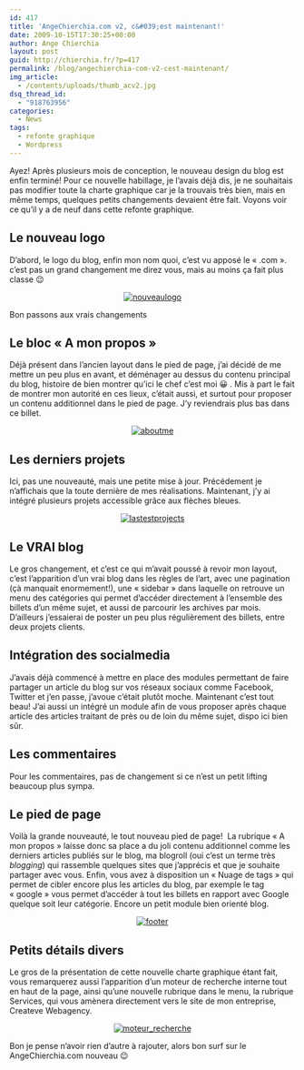 ```yaml
---
id: 417
title: 'AngeChierchia.com v2, c&#039;est maintenant!'
date: 2009-10-15T17:30:25+00:00
author: Ange Chierchia
layout: post
guid: http://chierchia.fr/?p=417
permalink: /blog/angechierchia-com-v2-cest-maintenant/
img_article:
  - /contents/uploads/thumb_acv2.jpg
dsq_thread_id:
  - "918763956"
categories:
  - News
tags:
  - refonte graphique
  - Wordpress
---
```

Ayez! Après plusieurs mois de conception, le nouveau design du blog est enfin terminé! Pour ce nouvelle habillage, je l&rsquo;avais déjà dis, je ne souhaitais pas modifier toute la charte graphique car je la trouvais très bien, mais en même temps, quelques petits changements devaient être fait. Voyons voir ce qu&rsquo;il y a de neuf dans cette refonte graphique.<!--more-->

## Le nouveau logo

D&rsquo;abord, le logo du blog, enfin mon nom quoi, c&rsquo;est vu apposé le &laquo;&nbsp;.com&nbsp;&raquo;. c&rsquo;est pas un grand changement me direz vous, mais au moins ça fait plus classe 😉

<p style="text-align: center;">
  <a href="http://i2.wp.com/chierchia.fr/site/wp-content/uploads/nouveaulogo.jpg"><img class="aligncenter" title="nouveaulogo" src="http://i2.wp.com/chierchia.fr/site/wp-content/uploads/nouveaulogo.jpg?resize=377%2C89" alt="nouveaulogo" data-recalc-dims="1" /></a>
</p>

Bon passons aux vrais changements

## Le bloc &laquo;&nbsp;A mon propos&nbsp;&raquo;

Déjà présent dans l&rsquo;ancien layout dans le pied de page, j&rsquo;ai décidé de me mettre un peu plus en avant, et déménager au dessus du contenu principal du blog, histoire de bien montrer qu&rsquo;ici le chef c&rsquo;est moi 😀 . Mis à part le fait de montrer mon autorité en ces lieux, c&rsquo;était aussi, et surtout pour proposer un contenu additionnel dans le pied de page. J&rsquo;y reviendrais plus bas dans ce billet.

<p style="text-align: center;">
  <a rel="shadowbox" href="http://i0.wp.com/chierchia.fr/site/wp-content/uploads/aboutme.jpg"><img class="aligncenter" title="aboutme" src="http://i0.wp.com/chierchia.fr/site/wp-content/uploads/aboutme.jpg?w=660" alt="aboutme" data-recalc-dims="1" /></a>
</p>

## Les derniers projets

Ici, pas une nouveauté, mais une petite mise à jour. Précédement je n&rsquo;affichais que la toute dernière de mes réalisations. Maintenant, j&rsquo;y ai intégré plusieurs projets accessible grâce aux flèches bleues.

<p style="text-align: center;">
  <a href="http://i1.wp.com/chierchia.fr/site/wp-content/uploads/lastestprojects.jpg"><img class="aligncenter" title="lastestprojects" src="http://i1.wp.com/chierchia.fr/site/wp-content/uploads/lastestprojects.jpg?w=660" alt="lastestprojects" data-recalc-dims="1" /></a>
</p>

## Le VRAI blog

Le gros changement, et c&rsquo;est ce qui m&rsquo;avait poussé à revoir mon layout, c&rsquo;est l&rsquo;apparition d&rsquo;un vrai blog dans les règles de l&rsquo;art, avec une pagination (çà manquait enormement!), une &laquo;&nbsp;sidebar&nbsp;&raquo; dans laquelle on retrouve un menu des catégories qui permet d&rsquo;accéder directement à l&rsquo;ensemble des billets d&rsquo;un même sujet, et aussi de parcourir les archives par mois. D&rsquo;ailleurs j&rsquo;essaierai de poster un peu plus régulièrement des billets, entre deux projets clients.

## Intégration des socialmedia

J&rsquo;avais déjà commencé à mettre en place des modules permettant de faire partager un article du blog sur vos réseaux sociaux comme Facebook, Twitter et j&rsquo;en passe, j&rsquo;avoue c&rsquo;était plutôt moche. Maintenant c&rsquo;est tout beau! J&rsquo;ai aussi un intégré un module afin de vous proposer après chaque article des articles traitant de près ou de loin du même sujet, dispo ici bien sûr.

## Les commentaires

Pour les commentaires, pas de changement si ce n&rsquo;est un petit lifting beaucoup plus sympa.

## Le pied de page

Voilà la grande nouveauté, le tout nouveau pied de page!  La rubrique &laquo;&nbsp;A mon propos&nbsp;&raquo; laisse donc sa place a du joli contenu additionnel comme les derniers articles publiés sur le blog, ma blogroll (oui c&rsquo;est un terme très _blogging_) qui rassemble quelques sites que j&rsquo;apprécis et que je souhaite partager avec vous. Enfin, vous avez à disposition un &laquo;&nbsp;Nuage de tags&nbsp;&raquo; qui permet de cibler encore plus les articles du blog, par exemple le tag &laquo;&nbsp;google&nbsp;&raquo; vous permet d&rsquo;accéder à tout les billets en rapport avec Google quelque soit leur catégorie. Encore un petit module bien orienté blog.

<p style="text-align: center;">
  <a href="http://i1.wp.com/chierchia.fr/site/wp-content/uploads/footer.jpg"><img class="aligncenter" title="footer" src="http://i1.wp.com/chierchia.fr/site/wp-content/uploads/footer.jpg?w=660" alt="footer" data-recalc-dims="1" /></a>
</p>

## Petits détails divers

Le gros de la présentation de cette nouvelle charte graphique étant fait, vous remarquerez aussi l&rsquo;apparition d&rsquo;un moteur de recherche interne tout en haut de la page, ainsi qu&rsquo;une nouvelle rubrique dans le menu, la rubrique Services, qui vous amènera directement vers le site de mon entreprise, Createve Webagency.

<p style="text-align: center;">
  <a href="http://i1.wp.com/chierchia.fr/site/wp-content/uploads/moteur_recherche.jpg"><img class="aligncenter" title="moteur_recherche" src="http://i1.wp.com/chierchia.fr/site/wp-content/uploads/moteur_recherche.jpg?resize=292%2C83" alt="moteur_recherche" data-recalc-dims="1" /></a>
</p>

Bon je pense n&rsquo;avoir rien d&rsquo;autre à rajouter, alors bon surf sur le AngeChierchia.com nouveau 😉